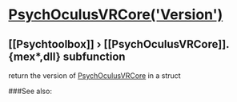 # [PsychOculusVRCore('Version')](PsychOculusVRCore-Version) 
## [[Psychtoolbox]] &#8250; [[PsychOculusVRCore]].{mex*,dll} subfunction


return the version of [PsychOculusVRCore](PsychOculusVRCore) in a struct  


###See also:

